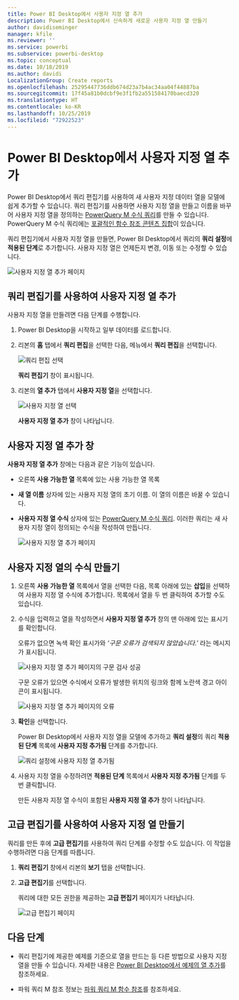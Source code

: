 ```yaml
---
title: Power BI Desktop에서 사용자 지정 열 추가
description: Power BI Desktop에서 신속하게 새로운 사용자 지정 열 만들기
author: davidiseminger
manager: kfile
ms.reviewer: ''
ms.service: powerbi
ms.subservice: powerbi-desktop
ms.topic: conceptual
ms.date: 10/18/2019
ms.author: davidi
LocalizationGroup: Create reports
ms.openlocfilehash: 25295447736ddb674d23a7b4ac34aa04f44887ba
ms.sourcegitcommit: 17f45a81b0dcbf9e3f1fb2a551584170baecd320
ms.translationtype: HT
ms.contentlocale: ko-KR
ms.lasthandoff: 10/25/2019
ms.locfileid: "72922523"
---
```

# <a name="add-a-custom-column-in-power-bi-desktop"></a>Power BI Desktop에서 사용자 지정 열 추가

Power BI Desktop에서 쿼리 편집기를 사용하여 새 사용자 지정 데이터 열을 모델에 쉽게 추가할 수 있습니다. 쿼리 편집기를 사용하면 사용자 지정 열을 만들고 이름을 바꾸어 사용자 지정 열을 정의하는 [PowerQuery M 수식 쿼리](https://docs.microsoft.com/en-us/powerquery-m/quick-tour-of-the-power-query-m-formula-language)를 만들 수 있습니다. PowerQuery M 수식 쿼리에는 [포괄적인 함수 참조 콘텐츠 집합](https://docs.microsoft.com/powerquery-m/power-query-m-function-reference)이 있습니다. 

쿼리 편집기에서 사용자 지정 열을 만들면, Power BI Desktop에서 쿼리의 **쿼리 설정**에 **적용된 단계**로 추가합니다. 사용자 지정 열은 언제든지 변경, 이동 또는 수정할 수 있습니다.

![사용자 지정 열 추가 페이지](media/desktop-add-custom-column/add-custom-column_01.png)

## <a name="use-query-editor-to-add-a-custom-column"></a>쿼리 편집기를 사용하여 사용자 지정 열 추가

사용자 지정 열을 만들려면 다음 단계를 수행합니다.

1. Power BI Desktop을 시작하고 일부 데이터를 로드합니다.

2. 리본의 **홈** 탭에서 **쿼리 편집**을 선택한 다음, 메뉴에서 **쿼리 편집**을 선택합니다.

   ![쿼리 편집 선택](media/desktop-add-custom-column/add-column-from-example_02.png)

   **쿼리 편집기** 창이 표시됩니다. 

2. 리본의 **열 추가** 탭에서 **사용자 지정 열**을 선택합니다.

   ![사용자 지정 열 선택](media/desktop-add-custom-column/add-custom-column_02.png)

   **사용자 지정 열 추가** 창이 나타납니다.

## <a name="the-add-custom-column-window"></a>사용자 지정 열 추가 창

**사용자 지정 열 추가** 창에는 다음과 같은 기능이 있습니다. 
- 오른쪽 **사용 가능한 열** 목록에 있는 사용 가능한 열 목록

- **새 열 이름** 상자에 있는 사용자 지정 열의 초기 이름. 이 열의 이름은 바꿀 수 있습니다.

- **사용자 지정 열 수식** 상자에 있는 [PowerQuery M 수식 쿼리](https://docs.microsoft.com/en-us/powerquery-m/power-query-m-function-reference). 이러한 쿼리는 새 사용자 지정 열이 정의되는 수식을 작성하여 만듭니다. 

   ![사용자 지정 열 추가 페이지](media/desktop-add-custom-column/add-custom-column_03.png)

## <a name="create-formulas-for-your-custom-column"></a>사용자 지정 열의 수식 만들기

1. 오른쪽 **사용 가능한 열** 목록에서 열을 선택한 다음, 목록 아래에 있는 **삽입**을 선택하여 사용자 지정 열 수식에 추가합니다. 목록에서 열을 두 번 클릭하여 추가할 수도 있습니다.

2. 수식을 입력하고 열을 작성하면서 **사용자 지정 열 추가** 창의 맨 아래에 있는 표시기를 확인합니다. 

   오류가 없으면 녹색 확인 표시가와 *‘구문 오류가 검색되지 않았습니다.’* 라는 메시지가 표시됩니다.

   ![사용자 지정 열 추가 페이지의 구문 검사 성공](media/desktop-add-custom-column/add-custom-column_04.png)

   구문 오류가 있으면 수식에서 오류가 발생한 위치의 링크와 함께 노란색 경고 아이콘이 표시됩니다.

   ![사용자 지정 열 추가 페이지의 오류](media/desktop-add-custom-column/add-custom-column_05.png)

3. **확인**을 선택합니다. 

   Power BI Desktop에서 사용자 지정 열을 모델에 추가하고 **쿼리 설정**의 쿼리 **적용된 단계** 목록에 **사용자 지정 추가됨** 단계를 추가합니다.

   ![쿼리 설정에 사용자 지정 열 추가됨](media/desktop-add-custom-column/add-custom-column_06.png)

4. 사용자 지정 열을 수정하려면 **적용된 단계** 목록에서 **사용자 지정 추가됨** 단계를 두 번 클릭합니다. 

   만든 사용자 지정 열 수식이 포함된 **사용자 지정 열 추가** 창이 나타납니다.

## <a name="use-the-advanced-editor-for-custom-columns"></a>고급 편집기를 사용하여 사용자 지정 열 만들기

쿼리를 만든 후에 **고급 편집기**를 사용하여 쿼리 단계를 수정할 수도 있습니다. 이 작업을 수행하려면 다음 단계를 따릅니다.

1. **쿼리 편집기** 창에서 리본의 **보기** 탭을 선택합니다. 

2. **고급 편집기**를 선택합니다.

   쿼리에 대한 모든 권한을 제공하는 **고급 편집기** 페이지가 나타납니다. 

   ![고급 편집기 페이지](media/desktop-add-custom-column/add-custom-column_07.png)

   
## <a name="next-steps"></a>다음 단계

- 쿼리 편집기에 제공한 예제를 기준으로 열을 만드는 등 다른 방법으로 사용자 지정 열을 만들 수 있습니다. 자세한 내용은 [Power BI Desktop에서 예제의 열 추가](desktop-add-column-from-example.md)를 참조하세요.

- 파워 쿼리 M 참조 정보는 [파워 쿼리 M 함수 참조](/powerquery-m/power-query-m-function-reference)를 참조하세요.

